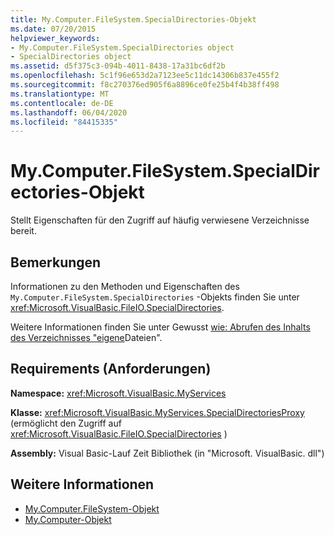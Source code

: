 ```yaml
---
title: My.Computer.FileSystem.SpecialDirectories-Objekt
ms.date: 07/20/2015
helpviewer_keywords:
- My.Computer.FileSystem.SpecialDirectories object
- SpecialDirectories object
ms.assetid: d5f375c3-094b-4011-8438-17a31bc6df2b
ms.openlocfilehash: 5c1f96e653d2a7123ee5c11dc14306b837e455f2
ms.sourcegitcommit: f8c270376ed905f6a8896ce0fe25b4f4b38ff498
ms.translationtype: MT
ms.contentlocale: de-DE
ms.lasthandoff: 06/04/2020
ms.locfileid: "84415335"
---
```

# <a name="mycomputerfilesystemspecialdirectories-object"></a>My.Computer.FileSystem.SpecialDirectories-Objekt
Stellt Eigenschaften für den Zugriff auf häufig verwiesene Verzeichnisse bereit.  
  
## <a name="remarks"></a>Bemerkungen  
 Informationen zu den Methoden und Eigenschaften des `My.Computer.FileSystem.SpecialDirectories` -Objekts finden Sie unter <xref:Microsoft.VisualBasic.FileIO.SpecialDirectories>.  
  
 Weitere Informationen finden Sie unter Gewusst [wie: Abrufen des Inhalts des Verzeichnisses "eigene](../../developing-apps/programming/drives-directories-files/how-to-retrieve-the-contents-of-the-my-documents-directory.md)Dateien".  
  
## <a name="requirements"></a>Requirements (Anforderungen)  
 **Namespace:** <xref:Microsoft.VisualBasic.MyServices>  
  
 **Klasse:** <xref:Microsoft.VisualBasic.MyServices.SpecialDirectoriesProxy> (ermöglicht den Zugriff auf <xref:Microsoft.VisualBasic.FileIO.SpecialDirectories> )  
  
 **Assembly:** Visual Basic-Lauf Zeit Bibliothek (in "Microsoft. VisualBasic. dll")  
  
## <a name="see-also"></a>Weitere Informationen

- [My.Computer.FileSystem-Objekt](my-computer-filesystem-object.md)
- [My.Computer-Objekt](my-computer-object.md)
